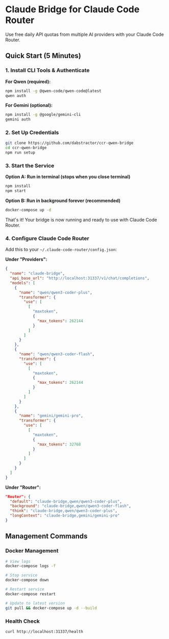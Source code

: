 # Claude Bridge for Claude Code Router

Use free daily API quotas from multiple AI providers with your Claude Code Router.

## Quick Start (5 Minutes)

### 1. Install CLI Tools & Authenticate

**For Qwen (required):**
```bash
npm install -g @qwen-code/qwen-code@latest
qwen auth
```

**For Gemini (optional):**
```bash
npm install -g @google/gemini-cli
gemini auth
```

### 2. Set Up Credentials

```bash
git clone https://github.com/dabstractor/ccr-qwen-bridge
cd ccr-qwen-bridge
npm run setup
```

### 3. Start the Service

**Option A: Run in terminal (stops when you close terminal)**
```bash
npm install
npm start
```

**Option B: Run in background forever (recommended)**
```bash
docker-compose up -d
```

That's it! Your bridge is now running and ready to use with Claude Code Router.

### 4. Configure Claude Code Router

Add this to your `~/.claude-code-router/config.json`:

**Under "Providers":**
```json
{
  "name": "claude-bridge",
  "api_base_url": "http://localhost:31337/v1/chat/completions",
  "models": [
    {
      "name": "qwen/qwen3-coder-plus",
      "transformer": {
        "use": [
          [
            "maxtoken",
            {
              "max_tokens": 262144
            }
          ]
        ]
      }
    },
    {
      "name": "qwen/qwen3-coder-flash",
      "transformer": {
        "use": [
          [
            "maxtoken",
            {
              "max_tokens": 262144
            }
          ]
        ]
      }
    },
    {
      "name": "gemini/gemini-pro",
      "transformer": {
        "use": [
          [
            "maxtoken",
            {
              "max_tokens": 32768
            }
          ]
        ]
      }
    }
  ]
}
```

**Under "Router":**
```json
"Router": {
  "default": "claude-bridge,qwen/qwen3-coder-plus",
  "background": "claude-bridge,qwen/qwen3-coder-flash",
  "think": "claude-bridge,qwen/qwen3-coder-plus",
  "longContext": "claude-bridge,gemini/gemini-pro"
}
```

## Management Commands

### Docker Management
```bash
# View logs
docker-compose logs -f

# Stop service
docker-compose down

# Restart service
docker-compose restart

# Update to latest version
git pull && docker-compose up -d --build
```

### Health Check
```bash
curl http://localhost:31337/health
```